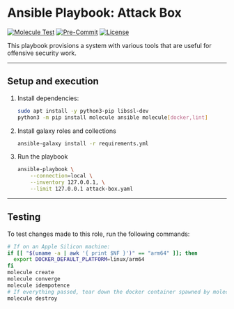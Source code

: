 # Ansible Playbook: Attack Box

[![Molecule Test](https://github.com/CowDogMoo/ansible-attack-box/actions/workflows/molecule.yaml/badge.svg)](https://github.com/CowDogMoo/ansible-attack-box/actions/workflows/molecule.yaml)
[![Pre-Commit](https://github.com/CowDogMoo/ansible-attack-box/actions/workflows/pre-commit.yaml/badge.svg)](https://github.com/CowDogMoo/ansible-attack-box/actions/workflows/pre-commit.yaml)
[![License](https://img.shields.io/github/license/CowDogMoo/ansible-attack-box?label=License&style=flat&color=blue&logo=github)](https://github.com/CowDogMoo/ansible-attack-box/blob/main/LICENSE)

This playbook provisions a system with various tools that are
useful for offensive security work.

---

## Setup and execution

1. Install dependencies:

   ```bash
   sudo apt install -y python3-pip libssl-dev
   python3 -m pip install molecule ansible molecule[docker,lint]
   ```

1. Install galaxy roles and collections

   ```bash
   ansible-galaxy install -r requirements.yml
   ```

1. Run the playbook

   ```bash
   ansible-playbook \
       --connection=local \
       --inventory 127.0.0.1, \
       --limit 127.0.0.1 attack-box.yaml
   ```

---

## Testing

To test changes made to this role, run the following commands:

```bash
# If on an Apple Silicon machine:
if [[ "$(uname -a | awk '{ print $NF }')" == "arm64" ]]; then
  export DOCKER_DEFAULT_PLATFORM=linux/arm64
fi
molecule create
molecule converge
molecule idempotence
# If everything passed, tear down the docker container spawned by molecule:
molecule destroy
```
